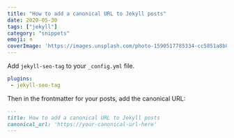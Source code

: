 ```yaml
---
title: "How to add a canonical URL to Jekyll posts"
date: 2020-05-30
tags: ["jekyll"]
category: "snippets"
emoji: ⚗️
coverImage: 'https://images.unsplash.com/photo-1590517785334-cc5851a8b864?ixlib=rb-1.2.1&ixid=eyJhcHBfaWQiOjEyMDd9&auto=format&fit=crop&w=1950&q=80'
---
```


Add `jekyll-seo-tag` to your `_config.yml` file.

```yml
plugins:
 - jekyll-seo-tag
```

Then in the frontmatter for your posts, add the canonical URL:

```md
---
title: How to add a canonical URL to Jekyll posts
canonical_url: 'https://your-canonical-url-here'
---
```


